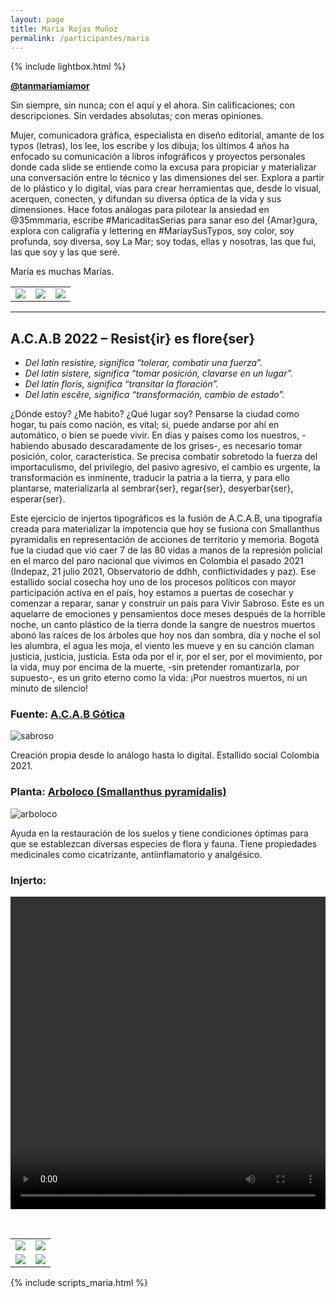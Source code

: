 ```yaml
---
layout: page
title: María Rojas Muñoz
permalink: /participantes/maria
---
```

{% include lightbox.html %}

**[@tanmariamiamor](https://www.instagram.com/tanmariamiamor/)**

Sin siempre, sin nunca; con el aquí y el ahora. Sin calificaciones; con descripciones. Sin verdades absolutas; con meras opiniones. 

Mujer, comunicadora gráfica, especialista en diseño editorial, amante de los typos (letras), los lee, los escribe y los dibuja; los últimos 4 años ha enfocado su comunicación a libros infográficos y proyectos personales donde cada slide se entiende como la excusa para propiciar y materializar una conversación entre lo técnico y las dimensiones del ser. Explora a partir de lo plástico y lo digital, vías para crear herramientas que, desde lo visual, acerquen, conecten, y difundan su diversa óptica de la vida y sus dimensiones. Hace fotos análogas para pilotear la ansiedad en @35mmmaria, escribe #MaricaditasSerias para sanar eso del {Amar}gura, explora con caligrafía y lettering en #MaríaySusTypos, soy color, soy profunda, soy diversa, soy La Mar; soy todas, ellas y nosotras, las que fui, las que soy y las que seré.

María es muchas Marías.

<div class="gallery_1">
  <table>
    <tbody>
      <tr>
        <td>
          <a href="/injertos/participantes/assets_maria/maria_1.jpg">
            <img src="/injertos/participantes/assets_maria/maria_1.jpg">
          </a>
        </td>
        <td>
          <a href="/injertos/participantes/assets_maria/maria_2.jpg">
            <img src="/injertos/participantes/assets_maria/maria_2.jpg">
          </a>
        </td>
        <td>
          <a href="/injertos/participantes/assets_maria/maria_3.jpg">
            <img src="/injertos/participantes/assets_maria/maria_3.jpg">
          </a>
        </td>
      </tr>
    </tbody>
  </table>
</div>

---

## A.C.A.B 2022 – Resist{ir} es flore{ser}

- *Del latín resistire, significa “tolerar, combatir una fuerza”.*
- *Del latín sistere, significa “tomar posición, clavarse en un lugar”.*
- *Del latín floris, significa “transitar la floración”.*
- *Del latín escĕre, significa “transformación, cambio de estado”.*

¿Dónde estoy? ¿Me habito? ¿Qué lugar soy? Pensarse la ciudad como hogar, tu país como nación, es vital; si, puede andarse por ahí en automático, o bien se puede vivir. En días y países como los nuestros, -habiendo abusado descaradamente de los grises-, es necesario tomar posición, color, característica. Se precisa combatir sobretodo la fuerza del importaculismo, del privilegio, del pasivo agresivo, el cambio es urgente, la transformación es inminente, traducir la patria a la tierra, y para ello plantarse, materializarla al sembrar{ser}, regar{ser}, desyerbar{ser}, esperar{ser}.

Este ejercicio de injertos tipográficos es la fusión de A.C.A.B, una tipografía creada para materializar la impotencia que hoy se fusiona con Smallanthus pyramidalis en representación de acciones de territorio y memoria. Bogotá fue la ciudad que vió caer 7 de las 80 vidas a manos de la represión policial en el marco del paro nacional que vivimos en Colombia el pasado 2021 (Indepaz, 21 julio 2021, Observatorio de ddhh, conflictividades y paz).  Ese estallido social cosecha hoy uno de los procesos políticos con mayor participación activa en el país, hoy estamos a puertas de cosechar y comenzar a reparar, sanar y construir un país para Vivir Sabroso. Este es un aquelarre de emociones y pensamientos doce meses después de la horrible noche, un canto plástico de la tierra donde la sangre de nuestros muertos abonó las raíces de los árboles que hoy nos dan sombra, día y noche el sol les alumbra, el agua les moja, el viento les mueve y en su canción claman justicia, justicia, justicia.  Esta oda por el ir, por el ser, por el movimiento, por la vida, muy por encima de la muerte, -sin pretender romantizarla, por supuesto-, es un grito eterno como la vida: ¡Por nuestros muertos, ni un minuto de silencio!

### Fuente: [A.C.A.B Gótica](https://www.instagram.com/p/CNTysrCJiwk/)

![sabroso](/injertos/participantes/assets_maria/acab_vivirSabroso.jpg)

Creación propia desde lo análogo hasta lo digital. Estallido social Colombia 2021.

### Planta: [Arboloco (Smallanthus pyramidalis)](https://colombia.inaturalist.org/taxa/508085-Smallanthus-pyramidalis)

![arboloco](/injertos/participantes/assets_maria/arboloco_original.jpg)

Ayuda en la restauración de los suelos y tiene condiciones óptimas para que se establezcan diversas especies de flora y fauna. Tiene propiedades medicinales como cicatrizante, antiinflamatorio y analgésico.

### Injerto:

<div style="text-align:center; max-width:100%;">
  <video width="100%" height="500" controls loop>
    <source src="/injertos/participantes/assets_maria/acab_k.mp4" type="video/mp4"/>
  </video>
</div>

&nbsp;

<div class="gallery_2">
  <table>
    <tbody>
      <tr>
        <td>
          <a href="/injertos/participantes/assets_maria/ACAB A_0.png">
            <img src="/injertos/participantes/assets_maria/ACAB A_0.png">
          </a>
        </td>
        <td>
          <a href="/injertos/participantes/assets_maria/ACAB H_0.png">
            <img src="/injertos/participantes/assets_maria/ACAB H_0.png">
          </a>
        </td>
      </tr>
      <tr>
        <td>
          <a href="/injertos/participantes/assets_maria/ACAB P_0.png">
            <img src="/injertos/participantes/assets_maria/ACAB P_0.png">
          </a>
        </td>
        <td>
          <a href="/injertos/participantes/assets_maria/ACAB S_0-2.png">
            <img src="/injertos/participantes/assets_maria/ACAB S_0-2.png">
          </a>
        </td>
      </tr>
    </tbody>
  </table>
</div>

{% include scripts_maria.html %}
